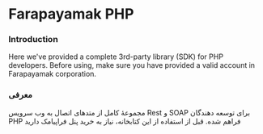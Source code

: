 # Farapayamak PHP

### Introduction
Here we've provided a complete 3rd-party library (SDK) for PHP developers. Before using, make sure you have provided a valid account in Farapayamak corporation.

### معرفی
مجموعۀ کامل از متدهای اتصال به وب سرویس Rest و SOAP برای توسعه دهندگان PHP فراهم شده. قبل از استفاده از این کتابخانه، نیاز به خرید پنل فراپیامک دارید

